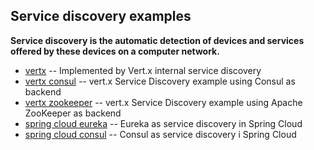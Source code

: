 ## Service discovery examples 

**Service discovery is the automatic detection of devices and services offered by these devices on a computer network.**

- [vertx](vertx-core/) -- Implemented by Vert.x internal service discovery
- [vertx consul](vertx-consul/) -- vert.x Service Discovery example using Consul as backend
- [vertx zookeeper](vertx-zk/) -- vert.x Service Discovery example using Apache ZooKeeper as backend
- [spring cloud eureka](spring-boot-eureka/) -- Eureka as service discovery in Spring Cloud
- [spring cloud consul](spring-boot-consul/) -- Consul as service discovery i Spring Cloud

